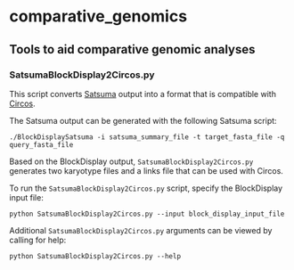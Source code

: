 # comparative_genomics
## Tools to aid comparative genomic analyses

### SatsumaBlockDisplay2Circos.py
This script converts [Satsuma](https://satsuma.sourceforge.net/) output into a format that is compatible with [Circos](http://circos.ca/). 

The Satsuma output can be generated with the following Satsuma script:

`./BlockDisplaySatsuma -i satsuma_summary_file -t target_fasta_file -q query_fasta_file`

Based on the BlockDisplay output, `SatsumaBlockDisplay2Circos.py` generates two karyotype files and a links file that can be used with Circos. 

To run the `SatsumaBlockDisplay2Circos.py` script, specify the BlockDisplay input file:

`python SatsumaBlockDisplay2Circos.py --input block_display_input_file`

Additional `SatsumaBlockDisplay2Circos.py` arguments can be viewed by calling for help:

`python SatsumaBlockDisplay2Circos.py --help`
